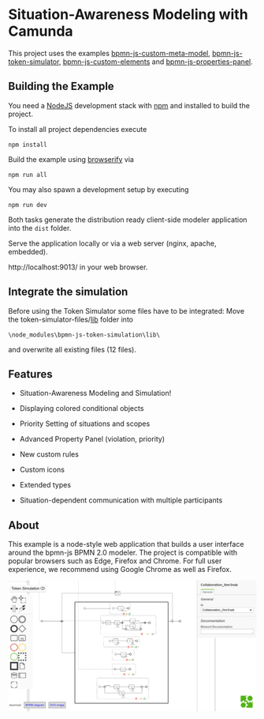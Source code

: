 # Situation-Awareness Modeling with Camunda

This project uses the examples [bpmn-js-custom-meta-model](https://github.com/bpmn-io/bpmn-js-examples/tree/master/custom-meta-model), [bpmn-js-token-simulator](https://github.com/bpmn-io/bpmn-js-token-simulation), [bpmn-js-custom-elements](https://github.com/bpmn-io/bpmn-js-examples/tree/master/custom-elements) and 
[bpmn-js-properties-panel](https://github.com/bpmn-io/bpmn-js-properties-panel).


## Building the Example

You need a [NodeJS](http://nodejs.org) development stack with [npm](https://npmjs.org) and installed to build the project.

To install all project dependencies execute

```
npm install
```

Build the example using [browserify](http://browserify.org) via

```
npm run all
```

You may also spawn a development setup by executing

```
npm run dev
```

Both tasks generate the distribution ready client-side modeler application into the `dist` folder.

Serve the application locally or via a web server (nginx, apache, embedded).

http://localhost:9013/ in your web browser.


## Integrate the simulation

Before using the Token Simulator some files have to be integrated:
Move the token-simulator-files/[lib](token-simulator-files/lib) folder into
```
\node_modules\bpmn-js-token-simulation\lib\
```
and overwrite all existing files (12 files).

<!--
Or as a step to step explanation:
Move the [Elementhandler.js](token-simulator-files/lib/util/Elementhandler.js) into
```
\node_modules\bpmn-js-token-simulation\lib\util
```
The content of the [context-pad folder](token-simulator-files/lib/features/context-pads/handler)
(atm just [BoundaryEventHandler.js](handler/context-pads/BoundaryEventHandler.js)) into
```
\node_modules\bpmn-js-token-simulation\lib\features\context-pads\handler
```
and the content of the pause-simulation folder [pause-simulation](handler/pause-simulation/)
[PauseSimulation.js](handler/pause-simulation/PauseSimulation.js)
```
\node_modules\bpmn-js-token-simulation\lib\features\pause-simulation
```

The remaining files must be moved to the 
```
\node_modules\bpmn-js-token-simulation\lib\features\token-simulation-behavior\handler
```
-->


## Features

* Situation-Awareness Modeling and Simulation!

* Displaying colored conditional objects
* Priority Setting of situations and scopes
* Advanced Property Panel (violation, priority)
* New custom rules
* Custom icons
* Extended types
* Situation-dependent communication with multiple participants



## About

This example is a node-style web application that builds a user interface around the bpmn-js BPMN 2.0 modeler.
The project is compatible with popular browsers such as Edge, Firefox and Chrome. For full user experience, we recommend using Google Chrome as well as Firefox.

![new screenshot](https://github.com/LaviniaStiliadou/sitCoM/blob/lbranch3/resources/screenshot.PNG)